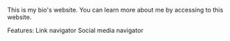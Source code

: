 This is my bio's website. You can learn more about me by accessing to this website. 

Features:
Link navigator
Social media navigator
